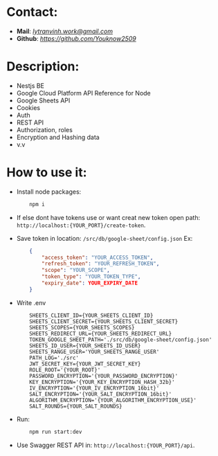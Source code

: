 # Contact:
- **Mail**: *lytranvinh.work@gmail.com*
- **Github**: *https://github.com/Youknow2509*

# Description:
- Nestjs BE
- Google Cloud Platform API Reference for Node
- Google Sheets API
- Cookies
- Auth
- REST API
- Authorization, roles
- Encryption and Hashing data
- v.v 

# How to use it:
- Install node packages: 
    ```bash
        npm i
    ```

- If else dont have tokens use or want creat new token open path: `http://localhost:{YOUR_PORT}/create-token`.

- Save token in location: `/src/db/google-sheet/config.json`
Ex: 
    ```JSON
        {
            "access_token": "YOUR_ACCESS_TOKEN",
            "refresh_token": "YOUR_REFRESH_TOKEN",
            "scope": "YOUR_SCOPE",
            "token_type": "YOUR_TOKEN_TYPE",
            "expiry_date": YOUR_EXPIRY_DATE
        }
    ```

- Write .env
    ```env
        SHEETS_CLIENT_ID={YOUR_SHEETS_CLIENT_ID}
        SHEETS_CLIENT_SECRET={YOUR_SHEETS_CLIENT_SECRET}
        SHEETS_SCOPES={YOUR_SHEETS_SCOPES}
        SHEETS_REDIRECT_URL={YOUR_SHEETS_REDIRECT_URL}
        TOKEN_GOOGLE_SHEET_PATH='./src/db/google-sheet/config.json'
        SHEETS_ID_USER={YOUR_SHEETS_ID_USER}
        SHEETS_RANGE_USER='YOUR_SHEETS_RANGE_USER'
        PATH_LOG='./src'
        JWT_SECRET_KEY={YOUR_JWT_SECRET_KEY}
        ROLE_ROOT='{YOUR_ROOT}'
        PASSWORD_ENCRYPTION='{YOUR_PASSWORD_ENCRYPTION}'
        KEY_ENCRYPTION='{YOUR_KEY_ENCRYPTION_HASH_32b}'
        IV_ENCRYPTION='{YOUR_IV_ENCRYPTION_16bit}'
        SALT_ENCRYPTION='{YOUR_SALT_ENCRYPTION_16bit}'
        ALGORITHM_ENCRYPTION='{YOUR_ALGORITHM_ENCRYPTION_USE}'
        SALT_ROUNDS={YOUR_SALT_ROUNDS}
    ```

- Run: 
    ```bash
        npm run start:dev
    ```
    
- Use Swagger REST API in: `http://localhost:{YOUR_PORT}/api`.
